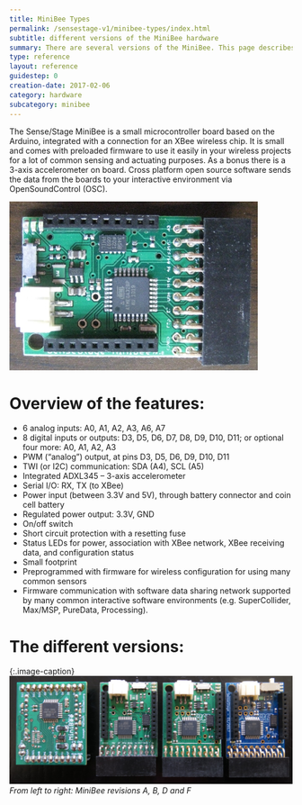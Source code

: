 ```yaml
---
title: MiniBee Types
permalink: /sensestage-v1/minibee-types/index.html
subtitle: different versions of the MiniBee hardware
summary: There are several versions of the MiniBee. This page describes the main features of the MiniBee and links to the different versions of the board.
type: reference
layout: reference
guidestep: 0
creation-date: 2017-02-06
category: hardware
subcategory: minibee
---
```


The Sense/Stage MiniBee is a small microcontroller board based on the Arduino, integrated with a connection for an XBee wireless chip. It is small and comes with preloaded firmware to use it easily in your wireless projects for a lot of common sensing and actuating purposes. As a bonus there is a 3-axis accelerometer on board. Cross platform open source software sends the data from the boards to your interactive environment via OpenSoundControl (OSC).

![](/img/minibee_bare.jpg)

# Overview of the features:

* 6 analog inputs: A0, A1, A2, A3, A6, A7
* 8 digital inputs or outputs: D3, D5, D6, D7, D8, D9, D10, D11; or optional four more: A0, A1, A2, A3
* PWM (“analog”) output, at pins D3, D5, D6, D9, D10, D11
* TWI (or I2C) communication: SDA (A4), SCL (A5)
* Integrated ADXL345 – 3-axis accelerometer
* Serial I/O: RX, TX (to XBee)
* Power input (between 3.3V and 5V), through battery connector and coin cell battery
* Regulated power output: 3.3V, GND
* On/off switch
* Short circuit protection with a resetting fuse
* Status LEDs for power, association with XBee network, XBee receiving data, and configuration status
* Small footprint
* Preprogrammed with firmware for wireless configuration for using many common sensors
* Firmware communication with software data sharing network supported by many common interactive software environments (e.g. SuperCollider, Max/MSP, PureData, Processing).

# The different versions:

{:.image-caption}
![](/img/minibee_revisions.jpg)
*From left to right: MiniBee revisions A, B, D and F*